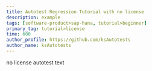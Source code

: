 ```yaml
---
title: Autotest Regression Tutorial with no license
description: example
tags: [software-product>sap-hana, tutorial>beginner]
primary_tag: tutorial>license
time: 600
author_profile: https://github.com/ksAutotests
author_name: ksAutotests
---
```

no license autotest text